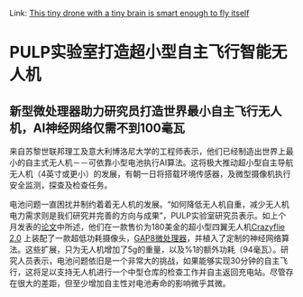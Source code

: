 Link: [This tiny drone with a tiny brain is smart enough to fly itself](https://www.fastcompany.com/40575392/this-tiny-drone-with-a-tiny-brain-is-smart-enough-to-fly-itself)

PULP实验室打造超小型自主飞行智能无人机
=================================

新型微处理器助力研究员打造世界最小自主飞行无人机，AI神经网络仅需不到100毫瓦
-----------------------------------------------------------

来自苏黎世联邦理工及意大利博洛尼大学的工程师表示，他们已经制造出世界上最小的自主式无人机－－可依靠小型电池执行AI算法。这将极大推动超小型自主导航无人机（4英寸或更小）的发展，有朝一日将搭载环境传感器，及微型摄像机执行安全监测，探查及检查任务。

电池问题一直困扰并制约着着无人机的发展。“如何降低无人机自重，减少无人机电力需求则是我们研究并完善的方向与成果”，PULP实验室研究员表示。如上个月发表的[论文](https://arxiv.org/abs/1805.01831)中所述，他们在一款售价为180美金的超小型四翼无人机[Crazyflie 2.0](https://www.bitcraze.io/crazyflie-2/) 上装配了一款超低功耗摄像头，[GAP8微处理器](https://greenwaves-technologies.com)，并植入了定制的神经网络算法。这些扩展，只为无人机增加了5g的重量，以及%1的额外功耗（94毫瓦）。研究人员表示，电池问题依旧是一个非常大的挑战，如果能够实现30分钟的自主飞行，这将足以支持无人机进行一个中型仓库的检查工作并自主返回充电站。尽管存在很大的差距，但至少增加自主性对电池寿命的影响微乎其微。



